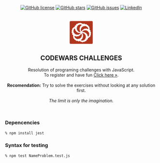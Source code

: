 <div align="center">
    <a href="https://github.com/rudy-rojas/codewars-challenges/blob/main/LICENSE.txt"><img alt="GitHub license" src="https://img.shields.io/github/license/rudy-rojas/codewars-challenges?color=ff69b4&style=for-the-badge"></a>
    <a href="https://github.com/rudy-rojas/codewars-challenges/stargazers"><img alt="GitHub stars" src="https://img.shields.io/github/stars/rudy-rojas/codewars-challenges?color=yellow&label=Project%20Stars&style=for-the-badge"></a>
    <a href="https://github.com/rudy-rojas/codewars-challenges/issues"><img alt="GitHub issues" src="https://img.shields.io/github/issues/rudy-rojas/codewars-challenges?color=brightgreen&label=issues&style=for-the-badge"></a>
    <a href="https://www.linkedin.com/in/rudy-rojas-gutierrez"><img alt="LinkedIn" src="https://img.shields.io/badge/-LinkedIn-black.svg?style=for-the-badge&logo=linkedin&colorB=555"></a>
</div>
<br>

<!-- PROJECT LOGO -->
<br />
<div align="center">
  <a href="https://github.com/rudy-rojas/codewars-challenges">
    <img src="images/logo-codewars.svg" alt="Logo" width="80" height="80">
  </a>

  <h2 align="center">CODEWARS CHALLENGES</h2>

  <p align="center">
    Resolution of programing challenges with JavaScript.
    <br />
    To register and have fun <a href="https://www.codewars.com/r/dL5eZw" target="_blank">Click here »</a>.
    <br /><br />
<strong>Recomendation:</strong> Try to solve the exercises without looking at any solution first.
<br /><br />
 <i>The limit is only the imagination.</i>
 </p>
</div>
<br>

### Depencencies
```shell
% npm install jest
```

### Syntax for testing
```shell
% npm test NameProblem.test.js
```